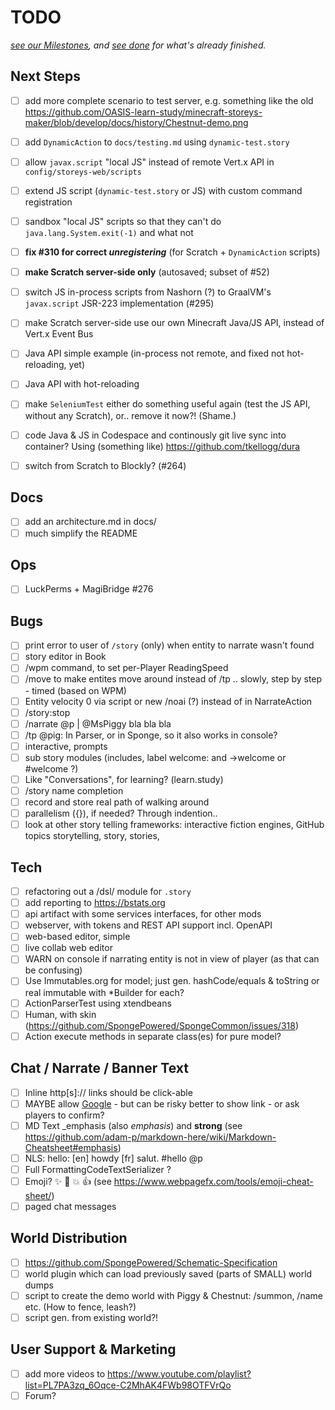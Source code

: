 # TODO

_[see our Milestones](https://github.com/OASIS-learn-study/minecraft-storeys-maker/milestones), and_
_[see done](done.md) for what's already finished._

## Next Steps

- [ ] add more complete scenario to test server, e.g. something like the old
      https://github.com/OASIS-learn-study/minecraft-storeys-maker/blob/develop/docs/history/Chestnut-demo.png
- [ ] add `DynamicAction` to `docs/testing.md` using `dynamic-test.story`
- [ ] allow `javax.script` "local JS" instead of remote Vert.x API in `config/storeys-web/scripts`
- [ ] extend JS script (`dynamic-test.story` or JS) with custom command registration
- [ ] sandbox "local JS" scripts so that they can't do `java.lang.System.exit(-1)` and what not

- [ ] **fix #310 for correct _unregistering_** (for Scratch + `DynamicAction` scripts)
- [ ] **make Scratch server-side only** (autosaved; subset of #52)

- [ ] switch JS in-process scripts from Nashorn (?) to GraalVM's `javax.script` JSR-223 implementation (#295)
- [ ] make Scratch server-side use our own Minecraft Java/JS API, instead of Vert.x Event Bus

- [ ] Java API simple example (in-process not remote, and fixed not hot-reloading, yet)
- [ ] Java API with hot-reloading
- [ ] make `SeleniumTest` either do something useful again (test the JS API, without any Scratch), or.. remove it now?! (Shame.)
- [ ] code Java & JS in Codespace and continously git live sync into container? Using (something like) https://github.com/tkellogg/dura
- [ ] switch from Scratch to Blockly? (#264)

## Docs

- [ ] add an architecture.md in docs/
- [ ] much simplify the README

## Ops

- [ ] LuckPerms + MagiBridge #276

## Bugs

- [ ] print error to user of `/story` (only) when entity to narrate wasn't found
- [ ] story editor in Book
- [ ] /wpm command, to set per-Player ReadingSpeed
- [ ] /move to make entites move around instead of /tp .. slowly, step by step - timed (based on WPM)
- [ ] Entity velocity 0 via script or new /noai (?) instead of in NarrateAction
- [ ] /story:stop
- [ ] /narrate @p | @MsPiggy bla bla bla
- [ ] /tp @pig: In Parser, or in Sponge, so it also works in console?
- [ ] interactive, prompts
- [ ] sub story modules (includes, label welcome: and ->welcome or #welcome ?)
- [ ] Like "Conversations", for learning? (learn.study)
- [ ] /story name completion
- [ ] record and store real path of walking around
- [ ] parallelism ({}), if needed?  Through indention..
- [ ] look at other story telling frameworks: interactive fiction engines, GitHub topics storytelling, story, stories,

## Tech

- [ ] refactoring out a /dsl/ module for `.story`
- [ ] add reporting to https://bstats.org
- [ ] api artifact with some services interfaces, for other mods
- [ ] webserver, with tokens and REST API support incl. OpenAPI
- [ ] web-based editor, simple
- [ ] live collab web editor
- [ ] WARN on console if narrating entity is not in view of player (as that can be confusing)
- [ ] Use Immutables.org for model; just gen. hashCode/equals & toString or real immutable with *Builder for each?
- [ ] ActionParserTest using xtendbeans
- [ ] Human, with skin (https://github.com/SpongePowered/SpongeCommon/issues/318)
- [ ] Action execute methods in separate class(es) for pure model?

## Chat / Narrate / Banner Text

- [ ] Inline http[s]:// links should be click-able
- [ ] MAYBE allow [Google](https://www.google.com) - but can be risky  better to show link - or ask players to confirm?
- [ ] MD Text _emphasis (also *emphasis*) and **strong** (see https://github.com/adam-p/markdown-here/wiki/Markdown-Cheatsheet#emphasis)
- [ ] NLS: hello: [en] howdy [fr] salut.  #hello @p
- [ ] Full FormattingCodeTextSerializer ?
- [ ] Emoji? :sparkles: :camel: :boom: :+1: (see https://www.webpagefx.com/tools/emoji-cheat-sheet/)
- [ ] paged chat messages

## World Distribution

- [ ] https://github.com/SpongePowered/Schematic-Specification
- [ ] world plugin which can load previously saved (parts of SMALL) world dumps
- [ ] script to create the demo world with Piggy & Chestnut: /summon, /name etc. (How to fence, leash?)
- [ ] script gen. from existing world?!

## User Support & Marketing

- [ ] add more videos to https://www.youtube.com/playlist?list=PL7PA3zq_6Oqce-C2MhAK4FWb98OTFVrQo
- [ ] Forum?
